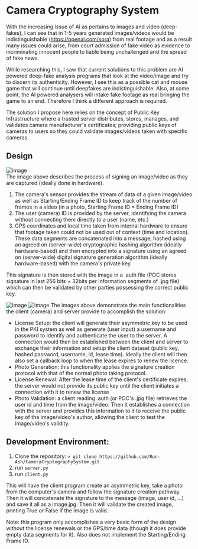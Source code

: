 # Camera Cryptography System
With the increasing issue of AI as pertains to images and video (deep-fakes), I can see that in 1-5 years generated images/videos would be indistinguishable (https://openai.com/sora) from real footage and as a result many issues could arise, from court admission of fake video as evidence to incriminating innocent people to liable being unchallenged and the spread of fake news.

While researching this, I saw that current solutions to this problem are AI powered deep-fake analysis programs that look at the video/image and try to discern its authenticity. However, I see this as a possible cat and mouse game that will continue until deepfakes are indistinguishable. Also, at some point, the AI powered analysers will intake fake footage as real bringing the game to an end. Therefore I think a different approach is required.

The solution I propose here relies on the concept of Public Key Infrastructure where a trusted server distributes, stores, manages, and validates camera manufacturer's certificates; providing public keys of cameras to users so they could validate images/videos taken with specific cameras.

## Design
![image](https://github.com/Ron-Ash/CameraCryptographySystem/assets/37012505/0fcc7885-6854-4d19-af67-f3b89972e3b0)<br>
The image above describes the process of signing an image/video as they are captured (ideally done in hardware). 
  1. The camera's sensor provides the stream of data of a given image/video as well as Starting/Ending Frame ID to keep track of the number of frames in a video (in a photo, Starting Frame ID = Ending Frame ID) 
  3. The user (camera) ID is provided by the server, identifying the camera without connecting them directly to a user (name, etc.)
  4. GPS coordinates and local time taken from internal hardware to ensure that footage taken could not be used out of context (time and location).
These data segments are concatenated into a message, hashed using an agreed on (server-wide) cryptographic hashing algorithm (ideally hardware-based) and then encrypted into a signature using an agreed on (server-wide) digital signature generation algorithm (ideally hardware-based) with the camera's private key.

This signature is then stored with the image in a .auth file (POC stores signature in last 256 bits + 32bits per information segments of .jpg file) which can then be validated by other parties possessing the correct public key.

![image](https://github.com/Ron-Ash/CameraCryptographySystem/assets/37012505/4a6e0bf6-6a7b-40a3-8ec6-216cb371759b)
![image](https://github.com/Ron-Ash/CameraCryptographySystem/assets/37012505/53083f57-f377-4e52-ba9f-311ca354de74)
The images above demonstrate the main functionalities the client (camera) and server provide to accomplish the solution:
- License Setup: the client will generate their asymmetric key to be used in the PKI system as well as generate (user input) a username and password to identify and authenticate the user to the server. A connection would then be established between the client and server to exchange their information and setup the client dataset (public key, hashed password, username, id, lease time). Ideally the client will then also set a callback loop to when the lease expires to renew the licence.
- Photo Generation: this functionality applies the signature creation protocol with that of the normal photo taking protocol.
- License Renewal:  After the lease time of the client's certificate expires, the server would not provide its public key until the client initiates a connection with it to renew the license
- Photo Validation:  a client reading .auth (or POC's .jpg file) retrieves the user id and time from the image/video. Then it establishes a connection with the server and provides this information to it to receive the public key of the image/video's author, allowing the client to test the image/video's validity. 

## Development Environment:
1. Clone the repository:  ``` > git clone https://github.com/Ron-Ash/CameraCryptographySystem.git ```
2. run ``` server.py ```
3. run ``` client.py ```

This will have the client program create an asymmetric key, take a photo from the computer's camera and follow the signature creation pathway. Then it will concatenate the signature to the message (image, user id, ...) and save it all as a image.jpg. Then it will validate the created image, printing True or False if the image is valid.

Note: this program only accomplishes a very basic form of the design without the license renewals or the GPS/time data (though it does provide empty data segments for it). Also does not implement the Starting/Ending Frame ID.
